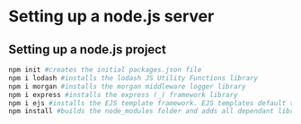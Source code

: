 # Setting up a node.js server

## Setting up a node.js project

``` Powershell
npm init #creates the initial packages.json file
npm i lodash #installs the lodash JS Utility Functions library
npm i morgan #installs the morgan middleware logger library
npm i express #installs the express (_) framework library
npm i ejs #installs the EJS template framework. EJS templates default to being in the views subfolder
npm install #builds the node_modules folder and adds all dependant libraries defined in the package.json file
```
